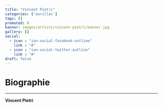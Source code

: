 ```yaml
---
title: "Vincent Pietri"
categories: ['aurillac']
tags: []
promoted: 0
banner: images/artists/vincent-pietri/banner.jpg
gallery: []
social:
  - icon : "ion-social-facebook-outline"
    link : "#"
  - icon : "ion-social-twitter-outline"
    link : "#"
draft: false
---
```


# Biographie
---

**Vincent Pietri**
